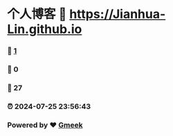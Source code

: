 # 个人博客 :link: https://Jianhua-Lin.github.io 
### :page_facing_up: [1](https://Jianhua-Lin.github.io/tag.html) 
### :speech_balloon: 0 
### :hibiscus: 27 
### :alarm_clock: 2024-07-25 23:56:43 
### Powered by :heart: [Gmeek](https://github.com/Meekdai/Gmeek)
